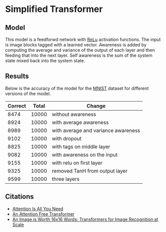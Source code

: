 # Simplified Transformer
## Model
This model is a feedforwd network with [ReLu](https://en.wikipedia.org/wiki/Rectifier_(neural_networks)) activation functions. The input is image blocks tagged with a learned vector. Awareness is added by computing the average and variance of the output of each layer and then feeding that into the next layer. Self awareness is the sum of the system state mixed back into the system state.

## Results
Below is the accuracy of the model for the [MNIST](https://en.wikipedia.org/wiki/MNIST_database) dataset for different versions of the model.

| Correct | Total | Change                              |
| ------- | ----- | ----------------------------------- |
| 8474    | 10000 | without awareness                   |
| 8924    | 10000 | with average awareness              |
| 8989    | 10000 | with average and variance awareness |
| 9102    | 10000 | with dropout                        |
| 8825    | 10000 | with tags on middle layer           |
| 9082    | 10000 | with awareness on the input         |
| 9155    | 10000 | with relu on first layer            |
| 9325    | 10000 | removed TanH from output layer      |
| 9599    | 10000 | three layers                        |

## Citations
* [Attention Is All You Need](https://arxiv.org/abs/1706.03762)
* [An Attention Free Transformer](https://arxiv.org/abs/2105.14103)
* [An Image is Worth 16x16 Words: Transformers for Image Recognition at Scale](https://arxiv.org/pdf/2010.11929.pdf)